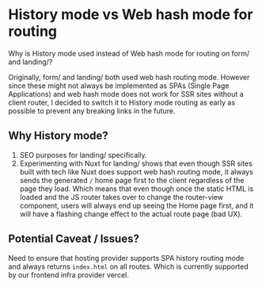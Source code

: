 # History mode vs Web hash mode for routing
Why is History mode used instead of Web hash mode for routing on form/ and landing/?

Originally, form/ and landing/ both used web hash routing mode. However since these might not always be implemented as SPAs (Single Page Applications) and web hash mode does not work for SSR sites without a client router, I decided to switch it to History mode routing as early as possible to prevent any breaking links in the future.

## Why History mode?
1. SEO purposes for landing/ specifically.
1. Experimenting with Nuxt for landing/ shows that even though SSR sites built with tech like Nuxt does support web hash routing mode, it always sends the generated `/` home page first to the client regardless of the page they load. Which means that even though once the static HTML is loaded and the JS router takes over to change the router-view component, users will always end up seeing the Home page first, and it will have a flashing change effect to the actual route page (bad UX).

## Potential Caveat / Issues?
Need to ensure that hosting provider supports SPA history routing mode and always returns `index.html` on all routes. Which is currently supported by our frontend infra provider vercel.